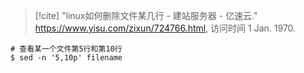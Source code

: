 > [!cite]
> "linux如何删除文件某几行 - 建站服务器 - 亿速云." https://www.yisu.com/zixun/724766.html, 访问时间 1 Jan. 1970.

```shell
# 查看某一个文件第5行和第10行
$ sed -n '5,10p' filename
```
